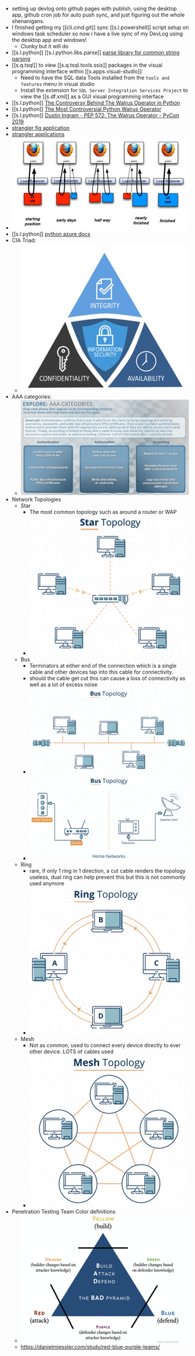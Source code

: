 

- setting up devlog onto github pages with publish, using the desktop app, github cron job for auto push sync, and just figuring out the whole shenanigans.
- I finished getting my [[cli.cmd.git]] sync [[s.l.powershell]] script setup on windows task scheduler so now i have a live sync of my DevLog using the desktop app and windows!
  - Clunky but it will do
-  [[s.l.python]] [[s.l.python.libs.parse]] [parse library for common string parsing](https://calmcode.io/parse/parse.html)
- [[s.q.tsql]] to view [[s.q.tsql.tools.ssis]] packages in the visual programming interface within [[s.apps.visual-studio]]:
  - Need to have the SQL data Tools installed from the `tools and features` menu in visual studio
  - Install the extension for `SQL Server Integration Services Project` to view the [[s.df.xml]] as a GUI visual programming interface
-  [[s.l.python]] [The Controversy Behind The Walrus Operator in Python](https://dev.to/renegadecoder94/the-controversy-behind-the-walrus-operator-in-python-4k4e)
-  [[s.l.python]] [The Most Controversial Python Walrus Operator](https://pythonsimplified.com/the-most-controversial-python-walrus-operator/)
-  [[s.l.python]] [Dustin Ingram - PEP 572: The Walrus Operator - PyCon 2019](https://youtu.be/6uAvHOKofws)
-  [strangler fig application](https://martinfowler.com/bliki/StranglerFigApplication.html) 
-  [strangler applications](https://paulhammant.com/2013/07/14/legacy-application-strangulation-case-studies/)
  - ![image.png](assets/images/image_1625766775514_0.png)
-  [[s.l.python]] [python azure docs](https://docs.microsoft.com/en-us/azure/developer/python/) 
- CIA Triad:
  - ![image.png](assets/images/image_1625726675422_0.png)
- AAA categories:
  - ![image.png](assets/images/image_1625726800914_0.png)
- Network Topologies
  - Star
    - The most common topology such as around a router or WAP
    - ![image.png](assets/images/image_1625727190861_0.png)
  - Bus
    - Terminators at either end of the connection which is a single cable and other devices tap into this cable for connectivity.
    - should the cable get cut this can cause a loss of connectivity as well as a lot of excess noise
    - ![image.png](assets/images/image_1625726865983_0.png)
    - ![image.png](assets/images/image_1625726894847_0.png)
  - Ring
    - rare, if only 1 ring in 1 direction, a cut cable renders the topology useless, dual ring can help prevent this but this is not commonly used anymore
    - ![image.png](assets/images/image_1625726930139_0.png)
  - Mesh
    - Not as common, used to connect every device directly to ever other device. LOTS of cables used
    - ![image.png](assets/images/image_1625727233937_0.png)
- Penetration Testing Team Color definitions
  - ![image.png](assets/images/image_1625727501290_0.png)
  - <https://danielmiessler.com/study/red-blue-purple-teams/>

